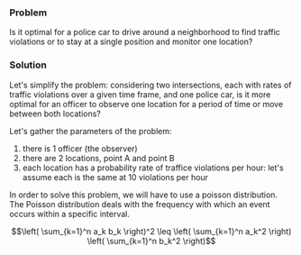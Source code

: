 ### Problem
Is it optimal for a police car to drive around a neighborhood to find traffic violations or to stay at a single position and monitor one location?

### Solution
Let's simplify the problem: considering two intersections, each with rates of traffic violations over a given time frame, and one police car, is it more optimal for an officer to observe one location for a period of time or move between both locations? 

Let's gather the parameters of the problem:
1. there is 1 officer (the observer)
2. there are 2 locations, point A and point B
3. each location has a probability rate of traffice violations per hour: let's assume each is the same at 10 violations per hour

In order to solve this problem, we will have to use a poisson distribution. The Poisson distribution deals with the frequency with which an event occurs within a specific interval. 

```math
\left( \sum_{k=1}^n a_k b_k \right)^2 \leq \left( \sum_{k=1}^n a_k^2 \right) \left( \sum_{k=1}^n b_k^2 \right)
```
